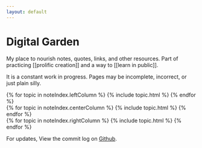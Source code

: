 ```yaml
---
layout: default
---
```


# Digital Garden

My place to nourish notes, quotes, links, and other resources. Part of practicing [[prolific creation]] and a way to [[learn in public]].

It is a constant work in progress. Pages may be incomplete, incorrect, or just plain silly.

<div class="indexGrid">
<div class="indexColumn">
{% for topic in noteIndex.leftColumn %}
{% include topic.html %}
{% endfor %}
</div>

<div class="indexColumn">
{% for topic in noteIndex.centerColumn %}
{% include topic.html %}
{% endfor %}
</div>

<div class="indexColumn">
{% for topic in noteIndex.rightColumn %}
{% include topic.html %}
{% endfor %}
</div>
</div>

For updates, View the commit log on [Github](https://github.com/GSto/digital-garden).
